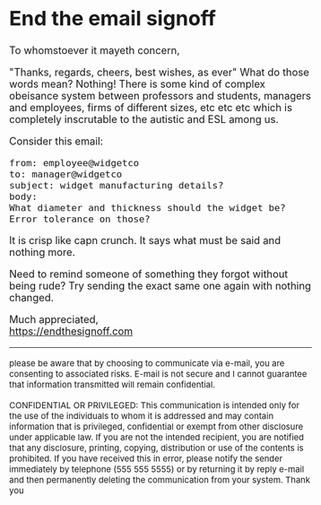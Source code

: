 # End the email signoff

To whomstoever it mayeth concern,

"Thanks, regards, cheers, best wishes, as ever" What do those words mean? Nothing! There is some kind of complex obeisance system between professors and students, managers and employees, firms of different sizes, etc etc etc which is completely inscrutable to the autistic and ESL among us.

Consider this email:


```
from: employee@widgetco
to: manager@widgetco
subject: widget manufacturing details?
body:
What diameter and thickness should the widget be?
Error tolerance on those?
```

It is crisp like capn crunch. It says what must be said and nothing more.

Need to remind someone of something they forgot without being rude? Try sending the exact same one again with nothing changed.

Much appreciated, \
https://endthesignoff.com

---

<p stlye="color:blue"><small>please be aware that by choosing to communicate via e-mail, you are consenting to associated risks. E-mail is not secure and I cannot guarantee that information transmitted will remain confidential.</small></p>

<p stlye="color:purple"> <small> CONFIDENTIAL OR PRIVILEGED: This communication is intended only for the use of the individuals to whom it is addressed and may contain information that is privileged, confidential or exempt from other disclosure under applicable law. If you are not the intended recipient, you are notified that any disclosure, printing, copying, distribution or use of the contents is prohibited. If you have received this in error, please notify the sender immediately by telephone (555 555 5555) or by returning it by reply e-mail and then permanently deleting the communication from your system. Thank you </small> </p>

<style>
    body {
        max-width: 30em;
        margin-left: auto;
        margin-right: auto;
        font-size: large;
    }
</style>
